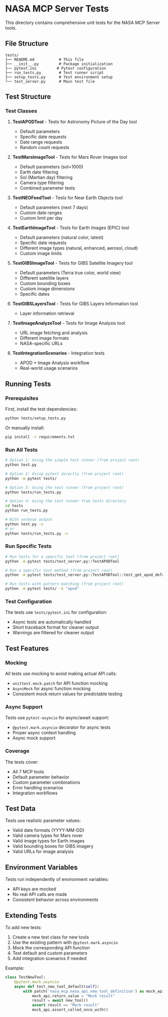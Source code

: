 # NASA MCP Server Tests

This directory contains comprehensive unit tests for the NASA MCP Server tools.

## File Structure

```
tests/
├── README.md           # This file
├── __init__.py         # Package initialization
├── pytest.ini         # Pytest configuration
├── run_tests.py        # Test runner script
├── setup_tests.py      # Test environment setup
└── test_server.py      # Main test file
```

## Test Structure

### Test Classes

1. **TestAPODTool** - Tests for Astronomy Picture of the Day tool

   - Default parameters
   - Specific date requests
   - Date range requests
   - Random count requests

2. **TestMarsImageTool** - Tests for Mars Rover Images tool

   - Default parameters (sol=1000)
   - Earth date filtering
   - Sol (Martian day) filtering
   - Camera type filtering
   - Combined parameter tests

3. **TestNEOFeedTool** - Tests for Near Earth Objects tool

   - Default parameters (next 7 days)
   - Custom date ranges
   - Custom limit per day

4. **TestEarthImageTool** - Tests for Earth Images (EPIC) tool

   - Default parameters (natural color, latest)
   - Specific date requests
   - Different image types (natural, enhanced, aerosol, cloud)
   - Custom image limits

5. **TestGIBSImageTool** - Tests for GIBS Satellite Imagery tool

   - Default parameters (Terra true color, world view)
   - Different satellite layers
   - Custom bounding boxes
   - Custom image dimensions
   - Specific dates

6. **TestGIBSLayersTool** - Tests for GIBS Layers Information tool

   - Layer information retrieval

7. **TestImageAnalyzeTool** - Tests for Image Analysis tool

   - URL image fetching and analysis
   - Different image formats
   - NASA-specific URLs

8. **TestIntegrationScenarios** - Integration tests
   - APOD + Image Analysis workflow
   - Real-world usage scenarios

## Running Tests

### Prerequisites

First, install the test dependencies:

```bash
python tests/setup_tests.py
```

Or manually install:

```bash
pip install -r requirements.txt
```

### Run All Tests

```bash
# Option 1: Using the simple test runner (from project root)
python test.py

# Option 2: Using pytest directly (from project root)
python -m pytest tests/

# Option 3: Using the test runner (from project root)
python tests/run_tests.py

# Option 4: Using the test runner from tests directory
cd tests
python run_tests.py

# With verbose output
python test.py -v
# or
python tests/run_tests.py -v
```

### Run Specific Tests

```bash
# Run tests for a specific tool (from project root)
python -m pytest tests/test_server.py::TestAPODTool

# Run a specific test method (from project root)
python -m pytest tests/test_server.py::TestAPODTool::test_get_apod_default

# Run tests with pattern matching (from project root)
python -m pytest tests/ -k "apod"
```

### Test Configuration

The tests use `tests/pytest.ini` for configuration:

- Async tests are automatically handled
- Short traceback format for cleaner output
- Warnings are filtered for cleaner output

## Test Features

### Mocking

All tests use mocking to avoid making actual API calls:

- `unittest.mock.patch` for API function mocking
- `AsyncMock` for async function mocking
- Consistent mock return values for predictable testing

### Async Support

Tests use `pytest-asyncio` for async/await support:

- `@pytest.mark.asyncio` decorator for async tests
- Proper async context handling
- Async mock support

### Coverage

The tests cover:

- All 7 MCP tools
- Default parameter behavior
- Custom parameter combinations
- Error handling scenarios
- Integration workflows

## Test Data

Tests use realistic parameter values:

- Valid date formats (YYYY-MM-DD)
- Valid camera types for Mars rover
- Valid image types for Earth images
- Valid bounding boxes for GIBS imagery
- Valid URLs for image analysis

## Environment Variables

Tests run independently of environment variables:

- API keys are mocked
- No real API calls are made
- Consistent behavior across environments

## Extending Tests

To add new tests:

1. Create a new test class for new tools
2. Use the existing pattern with `@pytest.mark.asyncio`
3. Mock the corresponding API function
4. Test default and custom parameters
5. Add integration scenarios if needed

Example:

```python
class TestNewTool:
    @pytest.mark.asyncio
    async def test_new_tool_default(self):
        with patch('nasa_mcp.nasa_api.new_tool_definition') as mock_api:
            mock_api.return_value = "Mock result"
            result = await new_tool()
            assert result == "Mock result"
            mock_api.assert_called_once_with()
```
